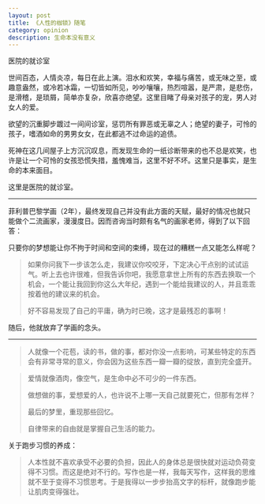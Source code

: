 ```yaml
---
layout: post
title: 《人性的枷锁》随笔
category: opinion
description: 生命本没有意义
---
```


医院的就诊室

世间百态，人情炎凉，每日在此上演。泪水和欢笑，幸福与痛苦，或无味之至，或趣意盎然，或冷若冰霜，一切皆如所见，吵吵嚷嚷，热烈喧嚣，是严肃，是悲伤，是滑稽，是琐屑，简单亦复杂，欣喜亦绝望。这里目睹了母亲对孩子的宠，男人对女人的爱。

欲望的沉重脚步踱过一间间诊室，惩罚所有罪恶或无辜之人；绝望的妻子，可怜的孩子，嗜酒如命的男男女女，在此都逃不过命运的追债。

死神在这几间屋子上方沉沉叹息，而发现生命的一纸诊断带来的也不总是欢笑，也许是让一个可怜的女孩恐慌失措，羞愧难当，这里不好不坏。这里只是事实，是生命的本来面目。

这里是医院的就诊室。

---

菲利普巴黎学画（2年），最终发现自己并没有此方面的天赋，最好的情况也就只能做个二流画家，漫漫度日。因而咨询当时颇有名气的画家老师，得到了以下回答：

只要你的梦想能让你不拘于时间和空间的束缚，现在过的糟糕一点又能怎么样呢？

> 如果你问我下一步该怎么走，我建议你咬咬牙，下定决心干点别的试试运气。听上去也许很难，但我告诉你吧，我愿意拿世上所有的东西去换取一个机会，一个能让我回到你这么大年纪，遇到一个能给我建议的人，并且乖乖按着他的建议来的机会。
>
> 好不容易发现了自己的平庸，确为时已晚，这才是最残忍的事啊！

随后，他就放弃了学画的念头。

---

> 人就像一个花苞，读的书，做的事，都对你没一点影响，可某些特定的东西会有非常寻常的意义，你会因为这些东西一瓣一瓣的绽放，直到完全盛开。

> 爱情就像酒肉，像空气，是生命中必不可少的一件东西。
>
> 做想做的事，爱想爱的人，也许说不上哪一天自己就要死亡，但那有怎样？
>
> 最后的梦里，重现那些回忆。
>
> 自律带来的自由就是掌握自己生活的能力。

关于跑步习惯的养成：

> 人本性就不喜欢承受不必要的负担，因此人的身体总是很快就对运动负荷变得不习惯。而这是绝对不行的。写作也是一样，我每天写作，这样我的思维就不至于变得不习惯思考。于是我得以一步步抬高文字的标杆，就像跑步能让肌肉变得强壮。
